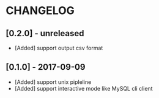 # CHANGELOG

## [0.2.0] - unreleased

- [Added] support output csv format

## [0.1.0] - 2017-09-09

- [Added] support unix pipleline
- [Added] support interactive mode like MySQL cli client
